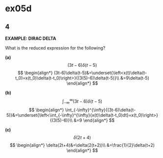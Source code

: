 # ex05d

## 4
__EXAMPLE: DIRAC DELTA__

What is the reduced expression for the following?

__(a)__ $$(3t-6)\delta(t-5)$$
$$
\begin{align*}
(3t-6)\delta(t-5)&=\underset{\left<x(t)\delta(t-t_0)=x(t_0)\delta(t-t_0)\right>}{(3(5)-6)\delta(t-5)}\\
&=9\delta(t-5)
\end{align*}
$$

__(b)__ $$\int_{-\infty}^{\infty}{(3t-6)\delta(t-5)}$$
$$
\begin{align*}
\int_{-\infty}^{\infty}{(3t-6)\delta(t-5)}&=\underset{\left<\int_{-\infty}^{\infty}{x(t)\delta(t-t_0)dt}=x(t_0)\right>}{(3(5)-6)}\\
&=9
\end{align*}
$$

__(c)__ $$\delta(2t+4)$$
$$
\begin{align*}
\delta(2t+4)&=\delta(2(t+2))\\
&=\frac{1}{2}\delta(t+2)
\end{align*}
$$

